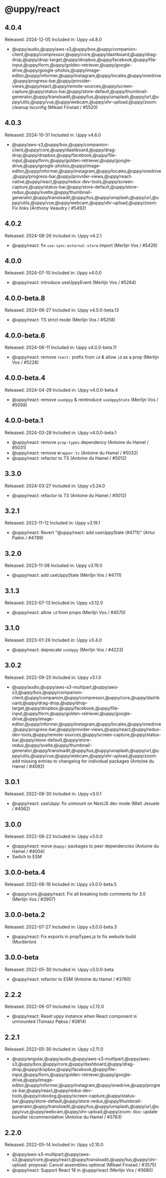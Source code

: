 # @uppy/react

## 4.0.4

Released: 2024-12-05
Included in: Uppy v4.8.0

- @uppy/audio,@uppy/aws-s3,@uppy/box,@uppy/companion-client,@uppy/compressor,@uppy/core,@uppy/dashboard,@uppy/drag-drop,@uppy/drop-target,@uppy/dropbox,@uppy/facebook,@uppy/file-input,@uppy/form,@uppy/golden-retriever,@uppy/google-drive,@uppy/google-photos,@uppy/image-editor,@uppy/informer,@uppy/instagram,@uppy/locales,@uppy/onedrive,@uppy/progress-bar,@uppy/provider-views,@uppy/react,@uppy/remote-sources,@uppy/screen-capture,@uppy/status-bar,@uppy/store-default,@uppy/thumbnail-generator,@uppy/transloadit,@uppy/tus,@uppy/unsplash,@uppy/url,@uppy/utils,@uppy/vue,@uppy/webcam,@uppy/xhr-upload,@uppy/zoom: cleanup tsconfig (Mikael Finstad / #5520)

## 4.0.3

Released: 2024-10-31
Included in: Uppy v4.6.0

- @uppy/aws-s3,@uppy/box,@uppy/companion-client,@uppy/core,@uppy/dashboard,@uppy/drag-drop,@uppy/dropbox,@uppy/facebook,@uppy/file-input,@uppy/form,@uppy/golden-retriever,@uppy/google-drive,@uppy/google-photos,@uppy/image-editor,@uppy/informer,@uppy/instagram,@uppy/locales,@uppy/onedrive,@uppy/progress-bar,@uppy/provider-views,@uppy/react-native,@uppy/react,@uppy/redux-dev-tools,@uppy/screen-capture,@uppy/status-bar,@uppy/store-default,@uppy/store-redux,@uppy/svelte,@uppy/thumbnail-generator,@uppy/transloadit,@uppy/tus,@uppy/unsplash,@uppy/url,@uppy/utils,@uppy/vue,@uppy/webcam,@uppy/xhr-upload,@uppy/zoom: Fix links (Anthony Veaudry / #5492)

## 4.0.2

Released: 2024-08-26
Included in: Uppy v4.2.1

- @uppy/react: fix `use-sync-external-store` import (Merlijn Vos / #5426)

## 4.0.0

Released: 2024-07-10
Included in: Uppy v4.0.0

- @uppy/react: introduce useUppyEvent (Merlijn Vos / #5264)

## 4.0.0-beta.8

Released: 2024-06-27
Included in: Uppy v4.0.0-beta.13

- @uppy/react: TS strict mode (Merlijn Vos / #5258)

## 4.0.0-beta.6

Released: 2024-06-11
Included in: Uppy v4.0.0-beta.11

- @uppy/react: remove `react:` prefix from `id` & allow `id` as a prop (Merlijn Vos / #5228)

## 4.0.0-beta.4

Released: 2024-04-29
Included in: Uppy v4.0.0-beta.4

- @uppy/react: remove `useUppy` & reintroduce `useUppyState` (Merlijn Vos / #5059)

## 4.0.0-beta.1

Released: 2024-03-28
Included in: Uppy v4.0.0-beta.1

- @uppy/react: remove `prop-types` dependency (Antoine du Hamel / #5031)
- @uppy/react: remove `Wrapper.ts` (Antoine du Hamel / #5032)
- @uppy/react: refactor to TS (Antoine du Hamel / #5012)

## 3.3.0

Released: 2024-03-27
Included in: Uppy v3.24.0

- @uppy/react: refactor to TS (Antoine du Hamel / #5012)

## 3.2.1

Released: 2023-11-12
Included in: Uppy v3.19.1

- @uppy/react: Revert "@uppy/react: add useUppyState (#4711)" (Artur Paikin / #4789)

## 3.2.0

Released: 2023-11-08
Included in: Uppy v3.19.0

- @uppy/react: add useUppyState (Merlijn Vos / #4711)

## 3.1.3

Released: 2023-07-13
Included in: Uppy v3.12.0

- @uppy/react: allow `id` from props (Merlijn Vos / #4570)

## 3.1.0

Released: 2023-01-26
Included in: Uppy v3.4.0

- @uppy/react: deprecate `useUppy` (Merlijn Vos / #4223)

## 3.0.2

Released: 2022-09-25
Included in: Uppy v3.1.0

- @uppy/audio,@uppy/aws-s3-multipart,@uppy/aws-s3,@uppy/box,@uppy/companion-client,@uppy/companion,@uppy/compressor,@uppy/core,@uppy/dashboard,@uppy/drag-drop,@uppy/drop-target,@uppy/dropbox,@uppy/facebook,@uppy/file-input,@uppy/form,@uppy/golden-retriever,@uppy/google-drive,@uppy/image-editor,@uppy/informer,@uppy/instagram,@uppy/locales,@uppy/onedrive,@uppy/progress-bar,@uppy/provider-views,@uppy/react,@uppy/redux-dev-tools,@uppy/remote-sources,@uppy/screen-capture,@uppy/status-bar,@uppy/store-default,@uppy/store-redux,@uppy/svelte,@uppy/thumbnail-generator,@uppy/transloadit,@uppy/tus,@uppy/unsplash,@uppy/url,@uppy/utils,@uppy/vue,@uppy/webcam,@uppy/xhr-upload,@uppy/zoom: add missing entries to changelog for individual packages (Antoine du Hamel / #4092)

## 3.0.1

Released: 2022-08-30
Included in: Uppy v3.0.1

- @uppy/react: useUppy: fix unmount on NextJS dev mode (Matt Jesuele / #4062)

## 3.0.0

Released: 2022-08-22
Included in: Uppy v3.0.0

- @uppy/react: move `@uppy/` packages to peer dependencies (Antoine du Hamel / #4004)
- Switch to ESM

## 3.0.0-beta.4

Released: 2022-08-16
Included in: Uppy v3.0.0-beta.5

- @uppy/core,@uppy/react: Fix all breaking todo comments for 3.0 (Merlijn Vos / #3907)

## 3.0.0-beta.2

Released: 2022-07-27
Included in: Uppy v3.0.0-beta.3

- @uppy/react: Fix exports in propTypes.js to fix website build (Murderlon)

## 3.0.0-beta

Released: 2022-05-30
Included in: Uppy v3.0.0-beta

- @uppy/react: refactor to ESM (Antoine du Hamel / #3780)

## 2.2.2

Released: 2022-06-07
Included in: Uppy v2.12.0

- @uppy/react: Reset uppy instance when React component is unmounted (Tomasz Pęksa / #3814)

## 2.2.1

Released: 2022-05-30
Included in: Uppy v2.11.0

- @uppy/angular,@uppy/audio,@uppy/aws-s3-multipart,@uppy/aws-s3,@uppy/box,@uppy/core,@uppy/dashboard,@uppy/drag-drop,@uppy/dropbox,@uppy/facebook,@uppy/file-input,@uppy/form,@uppy/golden-retriever,@uppy/google-drive,@uppy/image-editor,@uppy/informer,@uppy/instagram,@uppy/onedrive,@uppy/progress-bar,@uppy/react,@uppy/redux-dev-tools,@uppy/robodog,@uppy/screen-capture,@uppy/status-bar,@uppy/store-default,@uppy/store-redux,@uppy/thumbnail-generator,@uppy/transloadit,@uppy/tus,@uppy/unsplash,@uppy/url,@uppy/vue,@uppy/webcam,@uppy/xhr-upload,@uppy/zoom: doc: update bundler recommendation (Antoine du Hamel / #3763)

## 2.2.0

Released: 2022-05-14
Included in: Uppy v2.10.0

- @uppy/aws-s3-multipart,@uppy/aws-s3,@uppy/core,@uppy/react,@uppy/transloadit,@uppy/tus,@uppy/xhr-upload: proposal: Cancel assemblies optional (Mikael Finstad / #3575)
- @uppy/react: Support React 18 in @uppy/react (Merlijn Vos / #3680)
